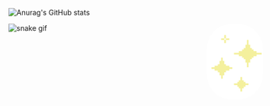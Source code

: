 ![Anurag's GitHub stats](https://github-readme-stats.vercel.app/api?username=polluxastre&theme=radical&show_icons=true)

![snake gif](https://github.com/polluxastre/polluxastre/blob/output/github-contribution-grid-snake.svg) <img align="right" alt="star-gif" height="150" style="border-radius:50px;" src="giphy.gif?width=150&height=150">

